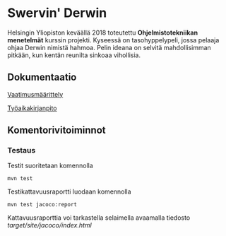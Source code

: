 # Swervin' Derwin

Helsingin Yliopiston keväällä 2018 toteutettu **Ohjelmistotekniikan menetelmät** kurssin projekti. Kyseessä on tasohyppelypeli, jossa pelaaja ohjaa Derwin nimistä hahmoa. Pelin ideana on selvitä mahdollisimman pitkään, kun kentän reunilta sinkoaa vihollisia.

## Dokumentaatio

[Vaatimusmäärittely](https://github.com/Antsax/otm-harjoitustyo/blob/master/dokumentaatio/vaatimusmaarittely.md)

[Työaikakirjanpito](https://github.com/Antsax/otm-harjoitustyo/blob/master/dokumentaatio/tyoaikakirjanpito.md)

## Komentorivitoiminnot

### Testaus

Testit suoritetaan komennolla 

`mvn test`

Testikattavuusraportti luodaan komennolla

`mvn test jacoco:report`

Kattavuusraporttia voi tarkastella selaimella avaamalla tiedosto *target/site/jacoco/index.html*
